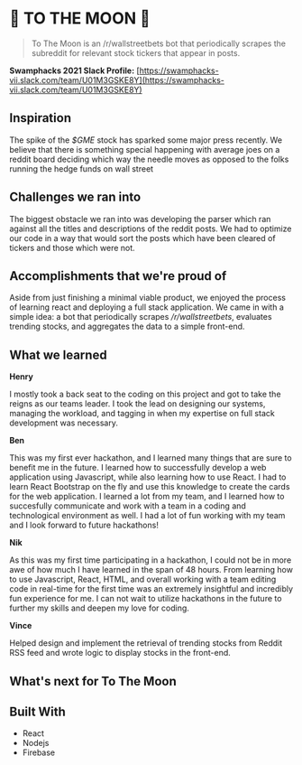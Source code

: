 # 🚀 TO THE MOON 🚀

> To The Moon is an /r/wallstreetbets bot that periodically scrapes the subreddit for relevant stock tickers that appear in posts.

**Swamphacks 2021 Slack Profile:** [https://swamphacks-vii.slack.com/team/U01M3GSKE8Y](https://swamphacks-vii.slack.com/team/U01M3GSKE8Y)

## Inspiration

The spike of the *$GME* stock has sparked some major press recently. We believe that there is something special happening with average joes on a reddit board deciding which way the needle moves as opposed to the folks running the hedge funds on wall street

## Challenges we ran into

The biggest obstacle we ran into was developing the parser which ran against all the titles and descriptions of the reddit posts. We had to optimize our code in a way that would sort the posts which have been cleared of tickers and those which were not.

## Accomplishments that we're proud of

Aside from just finishing a minimal viable product, we enjoyed the process of learning react and deploying a full stack application. We came in with a simple idea: a bot that periodically scrapes */r/wallstreetbets*, evaluates trending stocks, and aggregates the data to a simple front-end.

## What we learned

**Henry**

I mostly took a back seat to the coding on this project and got to take the reigns as our teams leader. I took the lead on designing our systems, managing the workload, and tagging in when my expertise on full stack development was necessary.

**Ben**

This was my first ever hackathon, and I learned many things that are sure to benefit me in the future. I learned how to successfully develop a web application using Javascript, while also learning how to use React. I had to learn React Bootstrap on the fly and use this knowledge to create the cards for the web application. I learned a lot from my team, and I learned how to succesfully communicate and work with a team in a coding and technological environment as well. I had a lot of fun working with my team and I look forward to future hackathons! 

**Nik**

As this was my first time participating in a hackathon, I could not be in more awe of how much I have learned in the span of 48 hours. From learning how to use Javascript, React, HTML, and overall working with a team editing code in real-time for the first time was an extremely insightful and incredibly fun experience for me. I can not wait to utilize hackathons in the future to further my skills and deepen my love for coding.

**Vince**

Helped design and implement the retrieval of trending stocks from Reddit RSS feed and wrote logic to display stocks in the front-end.

## What's next for To The Moon

## Built With

* React
* Nodejs
* Firebase